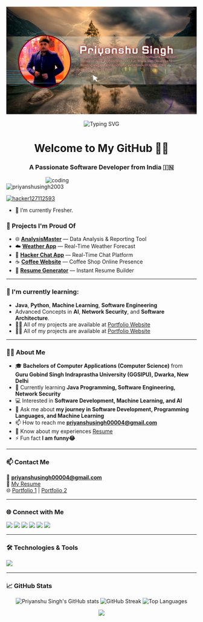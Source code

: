 ![logo](https://github.com/PRIYANSHUSINGH2003/PRIYANSHUSINGH2003/blob/fb1d139bf8f1e20708d3d7da7ef9cd592d10f612/Priyanshu%20Singh.jpg)

<!-- Banner -->
<p align="center">
  <img src="https://readme-typing-svg.herokuapp.com?font=Fira+Code&duration=3000&pause=1000&color=0AFFEF&center=true&vCenter=true&width=435&lines=Hi+%F0%9F%91%8B%2C+I'm+Priyanshu+Singh!;Software+Developer+%F0%9F%92%BB;Lifelong+Learner+%F0%9F%93%9A;Tech+Enthusiast+%F0%9F%A4%96" alt="Typing SVG" />
</p>

<h1 align="center">Welcome to My GitHub 👨‍💻</h1>
<h3 align="center">A Passionate Software Developer from India 🇮🇳</h3>
<img align="right" alt="coding" width="400" src="https://cdn.dribbble.com/users/1019864/screenshots/3079099/codeloop.gif">
<p align="left"> <img src="https://komarev.com/ghpvc/?username=priyanshusingh2003&label=Profile%20views&color=0e75b6&style=flat" alt="priyanshusingh2003"/> </p>

<p align="left"> <a href="https://twitter.com/hacker127112593" target="blank"><img src="https://img.shields.io/twitter/follow/hacker127112593?logo=twitter&style=for-the-badge" alt="hacker127112593" /></a> </p>

- 🔭 I’m currently Fresher.

### 🔭 Projects I'm Proud Of
- 🌐 [**AnalysisMaster**](https://data-progress-report.streamlit.app/) — Data Analysis & Reporting Tool  
- ☁️ [**Weather App**](https://weather-detail-api-app.netlify.app) — Real-Time Weather Forecast  
- 💬 [**Hacker Chat App**](https://chatapp-lctw.onrender.com/) — Real-Time Chat Platform  
- ☕ [**Coffee Website**](https://coffeeshopwebsitedemo.netlify.app/) — Coffee Shop Online Presence  
- 📄 [**Resume Generator**](https://cv-and-resume-generator.netlify.app/) — Instant Resume Builder  

---
### 🌱 I'm currently learning:
- **Java**, **Python**, **Machine Learning**, **Software Engineering**  
- Advanced Concepts in **AI**, **Network Security**, and **Software Architecture**.
- 👨‍💻 All of my projects are available at [Portfolio Website](https://priyanshusinghportfolio.onrender.com/)
- 👨‍💻 All of my projects are available at [Portfolio Website](https://my-portfolio-website-0.netlify.app/)
---

### 👨‍💻 About Me
- 🎓 **Bachelors of Computer Applications (Computer Science)** from **Guru Gobind Singh Indraprastha University (GGSIPU), Dwarka, New Delhi**
- 🌱 Currently learning **Java Programming, Software Engineering, Network Security**
- 💻 Interested in **Software Development, Machine Learning, and AI**
- 💬 Ask me about **my journey in Software Development, Programming Languages, and Machine Learning**
- 📫 How to reach me **priyanshusingh00004@gmail.com**
- 📄 Know about my experiences [Resume](https://docs.google.com/document/d/13T1suCL8hoPA40v6Eqy8sEhoO1rFqa7p9Yf-DMBqI_w/edit?usp=drive_web&ouid=104491465904036856215)
- ⚡ Fun fact **I am funny😂**
  
---
### 📫 Contact Me  
📧 **priyanshusingh00004@gmail.com**  
📄 [My Resume](https://docs.google.com/document/d/13T1suCL8hoPA40v6Eqy8sEhoO1rFqa7p9Yf-DMBqI_w/edit)  
🌐 [Portfolio 1](https://priyanshusinghportfolio.onrender.com) | [Portfolio 2](https://my-portfolio-website-0.netlify.app/)  

---

### 🌐 Connect with Me  
<p align="left">
  <a href="https://twitter.com/hacker127112593"><img src="https://img.shields.io/badge/-Twitter-1DA1F2?style=flat-square&logo=twitter&logoColor=white"/></a>
  <a href="https://linkedin.com/in/priyanshusingh2003"><img src="https://img.shields.io/badge/-LinkedIn-0A66C2?style=flat-square&logo=linkedin&logoColor=white"/></a>
  <a href="https://fb.com/priyanshusingh.rajawat.37"><img src="https://img.shields.io/badge/-Facebook-1877F2?style=flat-square&logo=facebook&logoColor=white"/></a>
  <a href="https://instagram.com/___priyanshusinghrajawat___/"><img src="https://img.shields.io/badge/-Instagram-E4405F?style=flat-square&logo=instagram&logoColor=white"/></a>
  <a href="https://www.youtube.com/c/@technicalworld9464"><img src="https://img.shields.io/badge/-YouTube-FF0000?style=flat-square&logo=youtube&logoColor=white"/></a>
  <a href="https://www.hackerrank.com/@priyanshusingh07"><img src="https://img.shields.io/badge/-HackerRank-2EC866?style=flat-square&logo=hackerrank&logoColor=white"/></a>
</p>

---

### 🛠️ Technologies & Tools
<p align="left">
  <img src="https://skillicons.dev/icons?i=java,python,cpp,react,nodejs,express,mysql,php,html,css,tailwind,flask,bootstrap,photoshop,js,matlab,oracle" />
</p>

---

### 📈 GitHub Stats
<p align="center">
  <img src="https://github-readme-stats.vercel.app/api?username=priyanshusingh2003&show_icons=true&theme=radical" alt="Priyanshu Singh's GitHub stats"/>
  <img src="https://github-readme-streak-stats.herokuapp.com/?user=priyanshusingh2003&theme=radical" alt="GitHub Streak"/>
  <img src="https://github-readme-stats.vercel.app/api/top-langs/?username=priyanshusingh2003&layout=compact&theme=radical" alt="Top Languages"/>
</p>

<p align="center">
  <img src="https://capsule-render.vercel.app/api?type=waving&color=0AFFEF&height=120&section=footer"/>
</p>

